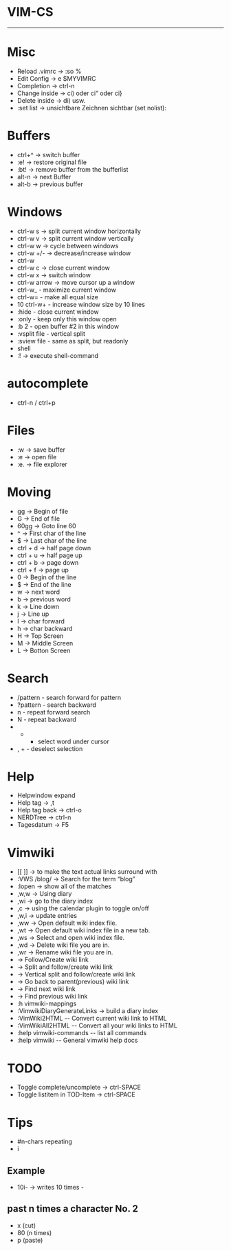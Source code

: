 VIM-CS
======
___

# Misc
- Reload .vimrc -> :so %
- Edit Config -> e $MYVIMRC
- Completion -> ctrl-n
- Change inside -> ci) oder ci“ oder ci}
- Delete inside -> di) usw.
- :set list -> unsichtbare Zeichnen sichtbar (set nolist):

# Buffers
- ctrl+^ -> switch buffer
- :e! -> restore original file
- :bt! -> remove buffer from the bufferlist
- alt-n -> next Buffer
- alt-b -> previous buffer

# Windows
- ctrl-w s -> split current window horizontally
- ctrl-w v -> split current window vertically
- ctrl-w w -> cycle between windows
- ctrl-w +/- -> decrease/increase window
- ctrl-w
- ctrl-w c -> close current window
- ctrl-w x -> switch window
- ctrl-w arrow -> move cursor up a window
- ctrl-w_ - maximize current window
- ctrl-w= - make all equal size
- 10 ctrl-w+ - increase window size by 10 lines
- :hide - close current window
- :only - keep only this window open
- :b 2 - open buffer #2 in this window
- :vsplit file - vertical split
- :sview file - same as split, but readonly
- shell
- :! -> execute shell-command

# autocomplete
- ctrl-n / ctrl+p

# Files
- :w -> save buffer
- :e <name> -> open file
- :e. -> file explorer

# Moving
- gg -> Begin of file
- G -> End of file
- 60gg -> Goto line 60
- ^ -> First char of the line
- $ -> Last char of the line
- ctrl + d -> half page down
- ctrl + u -> half page up
- ctrl + b -> page down
- ctrl + f -> page up
- 0 -> Begin of the line
- $ -> End of the line
- w -> next word
- b -> previous word
- k -> Line down
- j -> Line up
- l -> char forward
- h -> char backward
- H -> Top Screen
- M -> Middle Screen
- L -> Botton Screen

# Search
- /pattern - search forward for pattern
- ?pattern - search backward
- n - repeat forward search
- N - repeat backward
- * - select word under cursor
- , + <space> - deselect selection

# Help
- Helpwindow expand
- Help tag -> ,t
- Help tag back -> ctrl-o
- NERDTree -> ctrl-n
- Tagesdatum -> F5

# Vimwiki
- [[ ]] -> to make the text actual links surround with
- :VWS /blog/ -> Search for the term “blog”
- :lopen -> show all of the matches
- ,w,w -> Using diary
- ,wi -> go to the diary index
- ,c -> using the calendar plugin to toggle on/off
- ,w,i -> update entries
- ,ww -> Open default wiki index file.
- ,wt -> Open default wiki index file in a new tab.
- ,ws -> Select and open wiki index file.
- ,wd -> Delete wiki file you are in.
- ,wr -> Rename wiki file you are in.
- <Enter> -> Follow/Create wiki link
- <Shift-Enter> -> Split and follow/create wiki link
- <Ctrl-Enter> -> Vertical split and follow/create wiki link
- <Backspace> -> Go back to parent(previous) wiki link
- <Tab> -> Find next wiki link
- <Shift-Tab> -> Find previous wiki link
- :h vimwiki-mappings
- :VimwikiDiaryGenerateLinks -> build a diary index
- :VimWiki2HTML -- Convert current wiki link to HTML
- :VimWikiAll2HTML -- Convert all your wiki links to HTML
- :help vimwiki-commands -- list all commands
- :help vimwiki -- General vimwiki help docs

# TODO
- Toggle complete/uncomplete -> ctrl-SPACE
- Toggle listitem in TOD-Item -> ctrl-SPACE

# Tips
- #n-chars repeating
- <ESC><n>i<char><ESC>

## Example
- <ESC>10i-<ESC> -> writes 10 times -

## past n times a character No. 2

- x (cut)
- 80 (n times)
- p (paste)
